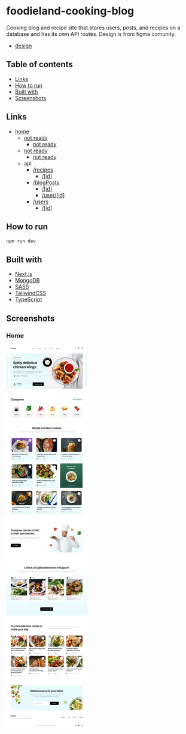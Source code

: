 # foodieland-cooking-blog

Cooking blog and recipe site that stores users, posts, and recipes on a database and has its own API routes. Design is from figma comunity.

- [design](https://www.figma.com/community/file/1093372331682706566)

## Table of contents

- [Links](#links)
- [How to run](#how-to-run)
- [Built with](#built-with)
- [Screenshots](#screenshots)

## Links

- [home](https://hilarious-puppy-107ba1.netlify.app)
    <!-- - [/recipes]()
        - [/6373f9f4061fefa272437741]()
    - [/blog]()
        - [/63753427f2a719d3998759c3]() -->
  - [not ready]()
    - [not ready]()
  - [not ready]()
    - [not ready]()
  - api
    - [/recipes](https://hilarious-puppy-107ba1.netlify.app/api/recipes)
      - [/[id]](https://hilarious-puppy-107ba1.netlify.app/api/recipes/6373f9f4061fefa272437741)
    - [/blogPosts](https://hilarious-puppy-107ba1.netlify.app/api/blogPosts)
      - [/[id]](https://hilarious-puppy-107ba1.netlify.app/api/blogPosts/63753427f2a719d3998759c3)
      - [/user/[id]](https://hilarious-puppy-107ba1.netlify.app/api/blogPosts/user/6375174af2a719d3998759bd)
    - [/users](https://hilarious-puppy-107ba1.netlify.app/api/users)
      - [/[id]](https://hilarious-puppy-107ba1.netlify.app/api/users/6375174af2a719d3998759bd)

## How to run

```
npm run dev
```

## Built with

- [Next.js](https://nextjs.org/)
- [MongoDB](https://www.mongodb.com/)
- [SASS](https://sass-lang.com/)
- [TailwindCSS](https://tailwindcss.com/)
- [TypeScript](https://www.typescriptlang.org/)

## Screenshots

### Home

![](./screenshots/screenshotHome.png)
